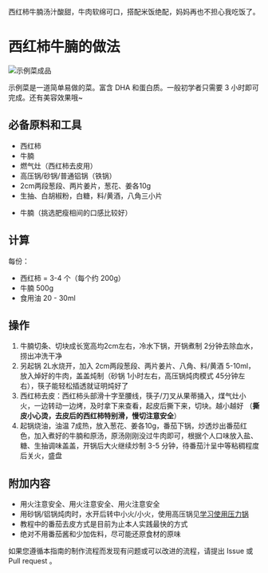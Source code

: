 <!-- 这是 HowToCook 菜谱仓库中的示例菜谱模板文件。 -->
<!-- 注意：在编写时，中文与英文或数字之间必须有且仅有一个空格。 -->
<!-- 注意：在编写时，标题与正文之间必须有且仅有一个空行。 -->
西红柿牛腩汤汁酸甜，牛肉软绵可口，搭配米饭绝配，妈妈再也不担心我吃饭了。
# 西红柿牛腩的做法

<!-- 如果有图片更好。 -->

![示例菜成品](./示例菜.jpg)

<!-- 在这里简单介绍你的菜的特点、营养价值、难度、预计制作时长。 -->
示例菜是一道简单易做的菜。富含 DHA 和蛋白质。一般初学者只需要 3 小时即可完成。还有美容效果哦~

## 必备原料和工具

<!-- 在这里列出你的必需原料。以方便大家快速判断自己手边的材料是否足够。-->
* 西红柿
* 牛腩
* 燃气灶（西红柿去皮用）
* 高压锅/砂锅/普通铝锅（铁锅）
* 2cm两段葱段、两片姜片，葱花、姜各10g
* 生抽、白胡椒粉，白糖，料/黄酒，八角三小片
<!-- 注意：某些原料已经在厨房采购部分提及。这里不要重复提及：燃气灶, 饮用水, 锅, 食用油, 碗与盘子, 筷子, 炒勺, 洗涤剂, 抹布, 钢丝球, 菜刀  -->

<!-- 你可以推荐购买哪个品牌的来方便决策。 -->
- 牛腩（挑选肥瘦相间的口感比较好）

## 计算

每份：

- 西红柿 = 3-4 个（每个约 200g）
- 牛腩 500g
- 食用油 20 - 30ml

## 操作

1. 牛腩切条、切块成长宽高均2cm左右，冷水下锅，开锅煮制 2分钟去除血水，捞出冲洗干净
2. 另起锅 2L水烧开，加入 2cm两段葱段、两片姜片、八角、料/黄酒 5-10ml，放入焯好的牛肉，盖盖炖制（砂锅 1小时左右，高压锅炖肉模式 45分钟左右），筷子能轻松插透就证明炖好了
3. 西红柿去皮：西红柿头部滑十字至腰线，筷子/刀叉从果蒂捅入，煤气灶小火，一边转动一边烤，及时拿下来查看，起皮后撕下来，切块。越小越好 （**撕皮小心烫，去皮后的西红柿特别滑，慢切注意安全**）
4. 起锅烧油，油温 7成热，放入葱花、姜各10g，番茄下锅，炒透炒出番茄红色，加入煮好的牛腩和原汤，原汤刚刚没过牛肉即可，根据个人口味放入盐、糖、生抽调味盖盖，开锅后大火继续炒制 3-5 分钟，待番茄汁呈中等粘稠程度后关火，盛盘

## 附加内容

- 用火注意安全、用火注意安全、用火注意安全
- 用砂锅/铝锅炖肉时，水开后转中小火/小火，使用高压锅见[学习使用压力锅](./../../../tips/learn/高压力锅.md)
- 教程中的番茄去皮方式是目前为止本人实践最快的方式
- 绝对不用番茄酱和少加佐料，尽可能还原食材的原味

如果您遵循本指南的制作流程而发现有问题或可以改进的流程，请提出 Issue 或 Pull request 。
